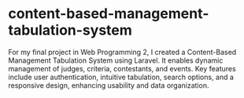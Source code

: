 # content-based-management-tabulation-system
For my final project in Web Programming 2, I created a Content-Based Management Tabulation System using Laravel. It enables dynamic management of judges, criteria, contestants, and events. Key features include user authentication, intuitive tabulation, search options, and a responsive design, enhancing usability and data organization.

